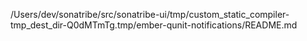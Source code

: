 /Users/dev/sonatribe/src/sonatribe-ui/tmp/custom_static_compiler-tmp_dest_dir-Q0dMTmTg.tmp/ember-qunit-notifications/README.md